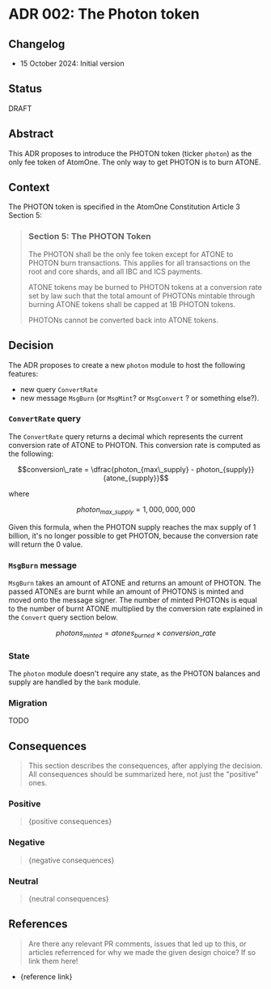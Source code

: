 # ADR 002: The Photon token

## Changelog

- 15 October 2024: Initial version

## Status

DRAFT

## Abstract

This ADR proposes to introduce the PHOTON token (ticker `photon`) as the only
fee token of AtomOne. The only way to get PHOTON is to burn ATONE.

## Context

The PHOTON token is specified in the AtomOne Constitution Article 3 Section 5:

> ### Section 5: The PHOTON Token
> 
> The PHOTON shall be the only fee token except for ATONE to PHOTON burn
> transactions. This applies for all transactions on the root and core shards,
> and all IBC and ICS payments.
> 
> ATONE tokens may be burned to PHOTON tokens at a conversion rate set by law
> such that the total amount of PHOTONs mintable through burning ATONE tokens
> shall be capped at 1B PHOTON tokens.
> 
> PHOTONs cannot be converted back into ATONE tokens.

## Decision

The ADR proposes to create a new `photon` module to host the following
features:
- new query `ConvertRate`
- new message `MsgBurn` (or `MsgMint`? or `MsgConvert` ? or something else?).

### `ConvertRate` query

The `ConvertRate` query returns a decimal which represents the current
conversion rate of ATONE to PHOTON. This conversion rate is computed as the
following:

```math
conversion\_rate = \dfrac{photon_{max\_supply} - photon_{supply}}{atone_{supply}}
```
where
```math
photon_{max\_supply} = 1,000,000,000
```

Given this formula, when the PHOTON supply reaches the max supply of 1 billion,
it's no longer possible to get PHOTON, because the conversion rate will return
the 0 value.

### `MsgBurn` message

`MsgBurn` takes an amount of ATONE and returns an amount of PHOTON.
The passed ATONEs are burnt while an amount of PHOTONS is minted and moved onto
the message signer. The number of minted PHOTONs is equal to the number of
burnt ATONE multiplied by the conversion rate explained in the `Convert` query
section below.

```math
photons_{minted} = atones_{burned} \times conversion\_rate
```

### State

The `photon` module doesn't require any state, as the PHOTON balances and
supply are handled by the `bank` module.

### Migration

TODO

## Consequences

> This section describes the consequences, after applying the decision. 
> All consequences should be summarized here, not just the "positive" ones.

### Positive

> {positive consequences}

### Negative

> {negative consequences}

### Neutral

> {neutral consequences}

## References

> Are there any relevant PR comments, issues that led up to this, or articles referrenced for why we made the given design choice? If so link them here!

* {reference link}
